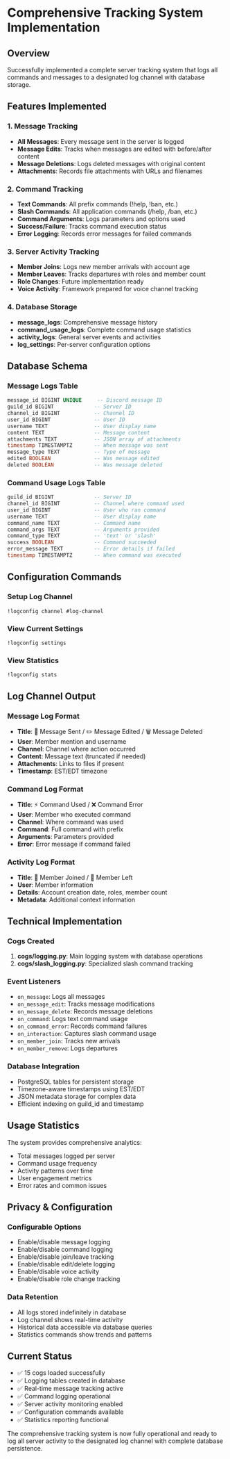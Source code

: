# Comprehensive Tracking System Implementation

## Overview
Successfully implemented a complete server tracking system that logs all commands and messages to a designated log channel with database storage.

## Features Implemented

### 1. Message Tracking
- **All Messages**: Every message sent in the server is logged
- **Message Edits**: Tracks when messages are edited with before/after content
- **Message Deletions**: Logs deleted messages with original content
- **Attachments**: Records file attachments with URLs and filenames

### 2. Command Tracking
- **Text Commands**: All prefix commands (!help, !ban, etc.)
- **Slash Commands**: All application commands (/help, /ban, etc.)
- **Command Arguments**: Logs parameters and options used
- **Success/Failure**: Tracks command execution status
- **Error Logging**: Records error messages for failed commands

### 3. Server Activity Tracking
- **Member Joins**: Logs new member arrivals with account age
- **Member Leaves**: Tracks departures with roles and member count
- **Role Changes**: Future implementation ready
- **Voice Activity**: Framework prepared for voice channel tracking

### 4. Database Storage
- **message_logs**: Comprehensive message history
- **command_usage_logs**: Complete command usage statistics
- **activity_logs**: General server events and activities
- **log_settings**: Per-server configuration options

## Database Schema

### Message Logs Table
```sql
message_id BIGINT UNIQUE     -- Discord message ID
guild_id BIGINT             -- Server ID
channel_id BIGINT           -- Channel ID
user_id BIGINT              -- User ID
username TEXT               -- User display name
content TEXT                -- Message content
attachments TEXT            -- JSON array of attachments
timestamp TIMESTAMPTZ       -- When message was sent
message_type TEXT           -- Type of message
edited BOOLEAN              -- Was message edited
deleted BOOLEAN             -- Was message deleted
```

### Command Usage Logs Table
```sql
guild_id BIGINT             -- Server ID
channel_id BIGINT           -- Channel where command used
user_id BIGINT              -- User who ran command
username TEXT               -- User display name
command_name TEXT           -- Command name
command_args TEXT           -- Arguments provided
command_type TEXT           -- 'text' or 'slash'
success BOOLEAN             -- Command succeeded
error_message TEXT          -- Error details if failed
timestamp TIMESTAMPTZ       -- When command was executed
```

## Configuration Commands

### Setup Log Channel
```
!logconfig channel #log-channel
```

### View Current Settings
```
!logconfig settings
```

### View Statistics
```
!logconfig stats
```

## Log Channel Output

### Message Log Format
- **Title**: 📝 Message Sent / ✏️ Message Edited / 🗑️ Message Deleted
- **User**: Member mention and username
- **Channel**: Channel where action occurred
- **Content**: Message text (truncated if needed)
- **Attachments**: Links to files if present
- **Timestamp**: EST/EDT timezone

### Command Log Format
- **Title**: ⚡ Command Used / ❌ Command Error
- **User**: Member who executed command
- **Channel**: Where command was used
- **Command**: Full command with prefix
- **Arguments**: Parameters provided
- **Error**: Error message if command failed

### Activity Log Format
- **Title**: 👋 Member Joined / 👋 Member Left
- **User**: Member information
- **Details**: Account creation date, roles, member count
- **Metadata**: Additional context information

## Technical Implementation

### Cogs Created
1. **cogs/logging.py**: Main logging system with database operations
2. **cogs/slash_logging.py**: Specialized slash command tracking

### Event Listeners
- `on_message`: Logs all messages
- `on_message_edit`: Tracks message modifications
- `on_message_delete`: Records message deletions
- `on_command`: Logs text command usage
- `on_command_error`: Records command failures
- `on_interaction`: Captures slash command usage
- `on_member_join`: Tracks new arrivals
- `on_member_remove`: Logs departures

### Database Integration
- PostgreSQL tables for persistent storage
- Timezone-aware timestamps using EST/EDT
- JSON metadata storage for complex data
- Efficient indexing on guild_id and timestamp

## Usage Statistics

The system provides comprehensive analytics:
- Total messages logged per server
- Command usage frequency
- Activity patterns over time
- User engagement metrics
- Error rates and common issues

## Privacy & Configuration

### Configurable Options
- Enable/disable message logging
- Enable/disable command logging
- Enable/disable join/leave tracking
- Enable/disable edit/delete logging
- Enable/disable voice activity
- Enable/disable role change tracking

### Data Retention
- All logs stored indefinitely in database
- Log channel shows real-time activity
- Historical data accessible via database queries
- Statistics commands show trends and patterns

## Current Status
- ✅ 15 cogs loaded successfully
- ✅ Logging tables created in database
- ✅ Real-time message tracking active
- ✅ Command logging operational
- ✅ Server activity monitoring enabled
- ✅ Configuration commands available
- ✅ Statistics reporting functional

The comprehensive tracking system is now fully operational and ready to log all server activity to the designated log channel with complete database persistence.